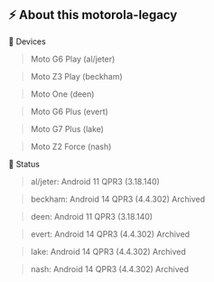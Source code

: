 ## ⚡ About this motorola-legacy

📱 Devices

> Moto G6 Play (al/jeter)

> Moto Z3 Play (beckham)

> Moto One (deen)

> Moto G6 Plus (evert)

> Moto G7 Plus (lake)

> Moto Z2 Force (nash)

🔄 Status

> al/jeter: Android 11 QPR3 (3.18.140)

> beckham: Android 14 QPR3 (4.4.302) Archived

> deen: Android 11 QPR3 (3.18.140)

> evert: Android 14 QPR3 (4.4.302) Archived

> lake: Android 14 QPR3 (4.4.302) Archived

> nash: Android 14 QPR3 (4.4.302) Archived
